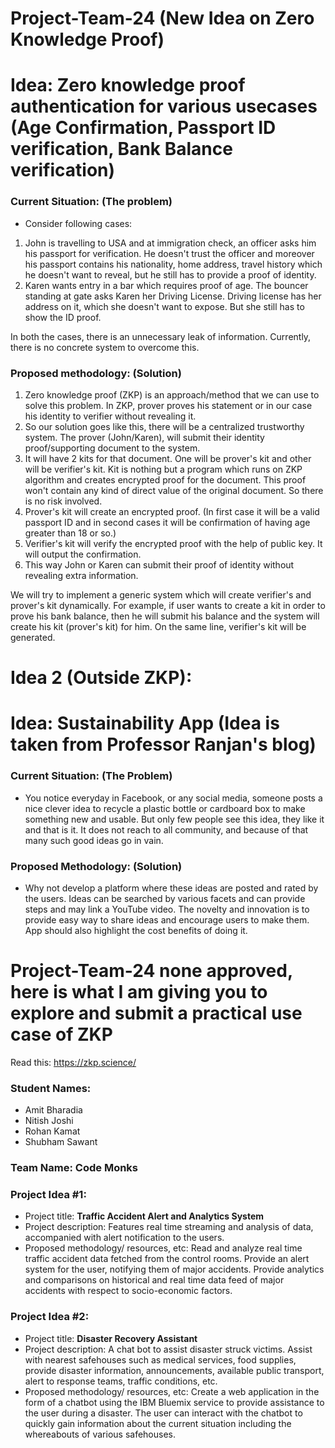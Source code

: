 # Project-Team-24 (New Idea on Zero Knowledge Proof)

# Idea: Zero knowledge proof authentication for various usecases (Age Confirmation, Passport ID verification, Bank Balance verification)

### Current Situation: (The problem)

* Consider following cases:
1. John is travelling to USA and at immigration check, an officer asks him his passport for verification.
He doesn't trust the officer and moreover his passport contains his nationality, home address, travel history which
he doesn't want to reveal, but he still has to provide a proof of identity.
2. Karen wants entry in a bar which requires proof of age. The bouncer standing at gate asks Karen her Driving License.
Driving license has her address on it, which she doesn't want to expose. But she still has to show the ID proof.

In both the cases, there is an unnecessary leak of information. Currently, there is no concrete system to overcome this.

### Proposed methodology: (Solution)

1. Zero knowledge proof (ZKP) is an approach/method that we can use to solve this problem. In ZKP, prover proves his statement or in our case his identity to verifier without revealing it.
2. So our solution goes like this, there will be a centralized trustworthy system. The prover (John/Karen),
will submit their identity proof/supporting document to the system.
3. It will have 2 kits for that document. One will be prover's kit and other will be verifier's kit. Kit is nothing but a program which runs on ZKP algorithm and creates encrypted proof for the document. This proof won't contain any kind of direct value of the original document. So there is no risk involved.
4. Prover's kit will create an encrypted proof. (In first case it will be a valid passport ID and in second cases
it will be confirmation of having age greater than 18 or so.)
5. Verifier's kit will verify the encrypted proof with the help of public key. It will output the confirmation.
6. This way John or Karen can submit their proof of identity without revealing extra information.

We will try to implement a generic system which will create verifier's and prover's kit dynamically.
For example, if user wants to create a kit in order to prove his bank balance, then he will submit his balance
and the system will create his kit (prover's kit) for him. On the same line, verifier's kit will be generated.

# Idea 2 (Outside ZKP):

# Idea: Sustainability App (Idea is taken from Professor Ranjan's blog)

### Current Situation: (The Problem)
* You notice everyday in Facebook, or any social media, someone posts a nice clever idea to recycle a plastic bottle or cardboard box to make something  new and usable. But only few people see this idea, they like it and that is it. It does not reach to all community, and because of that many such good ideas go in vain.

### Proposed Methodology: (Solution)

* Why not develop a platform where these ideas are posted and rated by the users. Ideas can be searched by various facets and can provide steps and may link a YouTube video. The novelty and innovation is to provide easy way to share ideas and encourage users to make them. App should also highlight the cost benefits of doing  it.

# Project-Team-24 none approved, here is what I am giving you to explore and submit a practical use case of ZKP
Read this: https://zkp.science/

### Student Names:
  * Amit Bharadia
  * Nitish Joshi
  * Rohan Kamat
  * Shubham Sawant

### Team Name: Code Monks

### Project Idea #1:
  * Project title: **Traffic Accident Alert and Analytics System**
  * Project description:
    Features real time streaming and analysis of data, accompanied with alert notification to the users.
  * Proposed methodology/ resources, etc:
    Read and analyze real time traffic accident data fetched from the control rooms. Provide an alert system for the user, notifying them of major accidents. Provide analytics and comparisons on historical and real time data feed of major accidents with respect to socio-economic factors.

### Project Idea #2:
  * Project title: **Disaster Recovery Assistant**
  * Project description:
    A chat bot to assist disaster struck victims. Assist with nearest safehouses such as medical services, food supplies, provide disaster information, announcements, available public transport, alert to response teams, traffic conditions, etc.
  * Proposed methodology/ resources, etc:
    Create a web application in the form of a chatbot using the IBM Bluemix service to provide assistance to the user during a disaster. The user can interact with the chatbot to quickly gain information about the current situation including the whereabouts of various safehouses.
